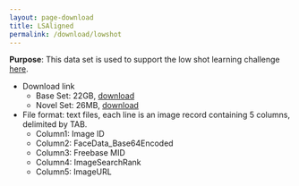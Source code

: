 ```yaml
---
layout: page-download
title: LSAligned
permalink: /download/lowshot
---
```


**Purpose**: This data set is used to support the low shot learning challenge [here](/challenge2/2017).
* Download link
  * Base Set: 22GB, [download](https://msceleb1mdata.blob.core.windows.net/trainingls/TrainData_Base.zip)
  * Novel Set: 26MB, [download](https://msceleb1mdata.blob.core.windows.net/trainingls/TrainValData_lowshot.tsv)  
* File format: text files, each line is an image record containing 5 columns, delimited by TAB.
  * Column1: Image ID
  * Column2: FaceData_Base64Encoded
  * Column3: Freebase MID
  * Column4: ImageSearchRank
  * Column5: ImageURL